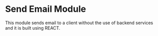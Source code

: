 # Send Email Module

 This module sends email to a client without the use of backend services and it is built using REACT.

